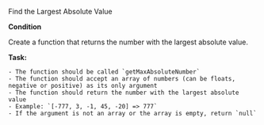 Find the Largest Absolute Value

**Condition**

Create a function that returns the number with the largest absolute value.

**Task:**

    - The function should be called `getMaxAbsoluteNumber`
    - The function should accept an array of numbers (can be floats, negative or positive) as its only argument
    - The function should return the number with the largest absolute value
    - Example: `[-777, 3, -1, 45, -20] => 777`
    - If the argument is not an array or the array is empty, return `null`
